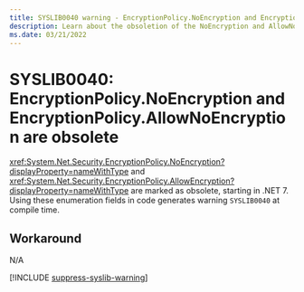 ```yaml
---
title: SYSLIB0040 warning - EncryptionPolicy.NoEncryption and EncryptionPolicy.AllowNoEncryption are obsolete
description: Learn about the obsoletion of the NoEncryption and AllowNoEncryption enumeration fields that generates compile-time warning SYSLIB0040.
ms.date: 03/21/2022
---
```

# SYSLIB0040: EncryptionPolicy.NoEncryption and EncryptionPolicy.AllowNoEncryption are obsolete

<xref:System.Net.Security.EncryptionPolicy.NoEncryption?displayProperty=nameWithType> and <xref:System.Net.Security.EncryptionPolicy.AllowEncryption?displayProperty=nameWithType> are marked as obsolete, starting in .NET 7. Using these enumeration fields in code generates warning `SYSLIB0040` at compile time.

## Workaround

N/A

[!INCLUDE [suppress-syslib-warning](includes/suppress-syslib-warning.md)]
